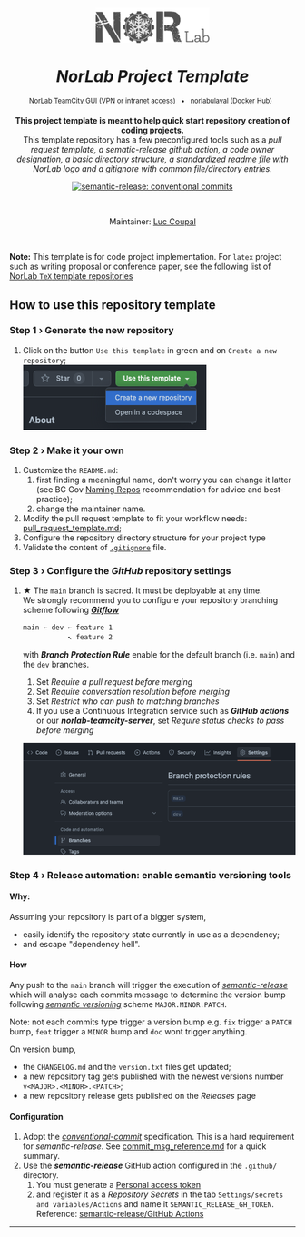 <div align="center">
<br>
<br>
<a href="https://norlab.ulaval.ca">
<img src="visual/norlab_logo_acronym_dark.png" width="200">
</a>
<br>

# _NorLab Project Template_

</div>


[//]: # (<b>Project related link: </b> &nbsp; )

[//]: # (Project related link:)
<div align="center">
<p>
<sup>
<a href="https://http://132.203.26.125:8111">NorLab TeamCity GUI</a>
(VPN or intranet access) &nbsp; • &nbsp;  
<a href="https://hub.docker.com/repositories/norlabulaval">norlabulaval</a>
(Docker Hub) &nbsp;
</sup>
</p>  

**This project template is meant to help quick start repository creation of coding projects.** 
<br>
This template repository has a few preconfigured tools such as a _pull request template, a sematic-release github action, a code owner designation, a basic directory structure, a standardized readme file with NorLab logo and a gitignore with common file/directory entries_. 

[![semantic-release: conventional commits](https://img.shields.io/badge/semantic--release-conventional_commits-453032?logo=semantic-release)](https://github.com/semantic-release/semantic-release)

[//]: # (TODO: Un-comment the next line if your repository has run configuration enable on the norlab-teamcity-server)
[//]: # (<img src="https://img.shields.io/static/v1?label=powered by JetBrains TeamCity&message=CI/CD&color=green?style=plastic&logo=teamcity" />)

<br>

Maintainer: [Luc Coupal](https://redleader962.github.io)

</div>
<br>

**Note:** This template is for code project implementation. For `latex` project such as writing proposal or conference paper, see the following list of [NorLab `TeX` template repositories](https://github.com/norlab-ulaval?q=template&type=all&language=tex&sort=)  

## How to use this repository template

### Step 1 › Generate the new repository
1. Click on the button `Use this template` in green and on `Create a new repository`; 
    <br>
   ![img.png](visual/use_this_template_button.png)

### Step 2 › Make it your own

1. Customize the `README.md`:
   1. first finding a meaningful name, don't worry you can change it latter (see BC Gov [Naming Repos](https://github.com/bcgov/BC-Policy-Framework-For-GitHub/blob/master/BC-Gov-Org-HowTo/Naming-Repos.md) recommendation for advice and best-practice);
   2. change the maintainer name.
2. Modify the pull request template to fit your workflow needs: [pull_request_template.md](https://github.com/norlab-ulaval/template-norlab-project/tree/main/.github/pull_request_template.md);
3. Configure the repository directory structure for your project type
4. Validate the content of [`.gitignore`](https://github.com/norlab-ulaval/template-norlab-project/blob/1bd3db2f6c755bb273f7a23e49bae601123a7435/.gitignore) file.


[//]: # (&#40;ToDo&#41; Execute `repository_configuration_script.bash` and follow the instructions. You will be asked what kind of project your planning to undergo &#40;latex, ros, python, c++ ...&#41; and the component you wish to add to your repository.)

### Step 3 › Configure the _GitHub_ repository settings

[//]: # (&#40;ToDo&#41; Follow the `repository_configuration_checklist.md` steps.)

1. ★ The `main` branch is sacred. It must be deployable at any time.  
    We strongly recommend you to configure your repository branching scheme following [**_Gitflow_**](https://www.atlassian.com/git/tutorials/comparing-workflows/gitflow-workflow)
    
    ```bash
    main ← dev ← feature 1
               ↖ feature 2
    ```
    with _**Branch Protection Rule**_ enable for the default branch (i.e. `main`) and the `dev` branches.
   1. Set _Require a pull request before merging_
   2. Set _Require conversation resolution before merging_
   3. Set _Restrict who can push to matching branches_
   4. If you use a Continuous Integration service such as _**GitHub actions**_ or our **_norlab-teamcity-server_**, set
      _Require status checks to pass before merging_
       
   ![img.png](visual/branch_protection_rule_menu.png)
    
      

### Step 4 › Release automation: enable semantic versioning tools  
#### Why:
Assuming your repository is part of a bigger system, 
- easily identify the repository state currently in use as a dependency;
- and escape "dependency hell". 

#### How
Any push to the `main` branch will trigger the execution of [_semantic-release_](https://semantic-release.gitbook.io) which will analyse each commits message to determine the version bump following [_semantic versioning_](https://semver.org) scheme `MAJOR.MINOR.PATCH`.

Note: not each commits type trigger a version bump e.g. `fix` trigger a `PATCH` bump, `feat` trigger a `MINOR` bump and `doc` wont trigger anything.  

On version bump, 
- the `CHANGELOG.md` and the `version.txt` files get updated;
- a new repository tag gets published with the newest versions number `v<MAJOR>.<MINOR>.<PATCH>`;
- a new repository release gets published on the _Releases_ page 


#### Configuration
1. Adopt the [_conventional-commit_](https://www.conventionalcommits.org/) specification. This is a hard requirement for _semantic-release_. See [commit_msg_reference.md](https://github.com/norlab-ulaval/template-norlab-project/tree/main/commit_msg_reference.md) for a quick summary.
2. Use the _**semantic-release**_ GitHub action configured in the `.github/` directory. 
   1. You must generate a [Personal access token](https://help.github.com/en/github/authenticating-to-github/creating-a-personal-access-token-for-the-command-line) 
   2. and register it as a _Repository Secrets_ in the tab `Settings/secrets and variables/Actions` and name it `SEMANTIC_RELEASE_GH_TOKEN`.  
     Reference: [semantic-release/GitHub Actions](https://semantic-release.gitbook.io/semantic-release/recipes/ci-configurations/github-actions)  
      

---
